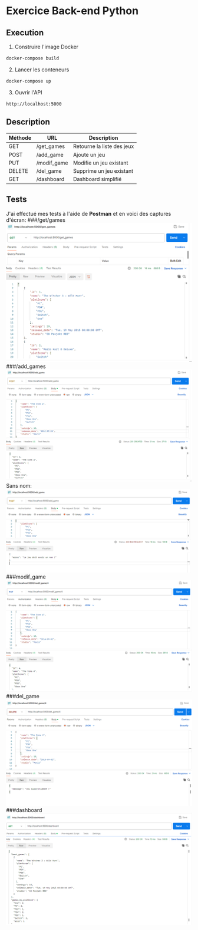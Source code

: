 # Exercice Back-end Python

## Execution
1. Construire l'image Docker 
```sh
docker-compose build
```
2. Lancer les conteneurs
```sh
docker-compose up
```
3. Ouvrir l'API  
```
http://localhost:5000
```

## Description 

| Méthode | URL | Description |
|---|---|---|
| GET | /get_games | Retourne la liste des jeux |
| POST | /add_game | Ajoute un jeu |
| PUT | /modif_game | Modifie un jeu existant |
| DELETE | /del_game | Supprime un jeu existant |
| GET | /dashboard | Dashboard simplifié |

## Tests

J'ai effectué mes tests à l'aide de **Postman** et en voici des captures d'écran:
###/get/games
![test get](tests/test_get.PNG)
###/add_games 
![test post](tests/test_post.PNG)
Sans nom: 
![test post](tests/test_post_invalide.PNG)
###modif_game
![test put](tests/test_put.PNG)
###del_game
![test del](tests/test_del.PNG)
###dashboard
![test dashboard](tests/test_dashboard.PNG)
